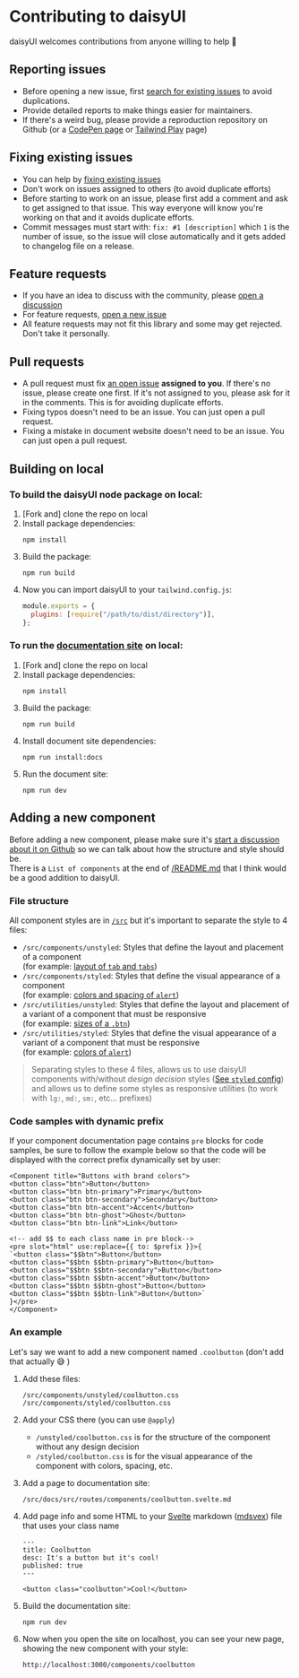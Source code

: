 # Contributing to daisyUI

daisyUI welcomes contributions from anyone willing to help 🤝

## Reporting issues

- Before opening a new issue, first [search for existing issues](https://github.com/saadeghi/dculusui/issues?q=) to avoid duplications.
- Provide detailed reports to make things easier for maintainers.
- If there's a weird bug, please provide a reproduction repository on Github (or a [CodePen page](https://dculusui.com/codepen/) or [Tailwind Play](https://dculusui.com/tailwindplay/) page)

## Fixing existing issues

- You can help by [fixing existing issues](https://github.com/saadeghi/dculusui/issues?q=)
- Don't work on issues assigned to others (to avoid duplicate efforts)
- Before starting to work on an issue, please first add a comment and ask to get assigned to that issue. This way everyone will know you're working on that and it avoids duplicate efforts.
- Commit messages must start with: `fix: #1 [description]` which `1` is the number of issue, so the issue will close automatically and it gets added to changelog file on a release.

## Feature requests

- If you have an idea to discuss with the community, please [open a discussion](https://github.com/saadeghi/dculusui/discussions)
- For feature requests, [open a new issue](https://github.com/saadeghi/dculusui/issues/new)
- All feature requests may not fit this library and some may get rejected. Don't take it personally.

## Pull requests

- A pull request must fix [an open issue](https://github.com/saadeghi/dculusui/issues?q=is%3Aissue+is%3Aopen) **assigned to you**. If there's no issue, please create one first. If it's not assigned to you, please ask for it in the comments. This is for avoiding duplicate efforts.
- Fixing typos doesn't need to be an issue. You can just open a pull request.
- Fixing a mistake in document website doesn't need to be an issue. You can just open a pull request.

## Building on local

### To build the daisyUI node package on local:

1. [Fork and] clone the repo on local
1. Install package dependencies:
   ```
   npm install
   ```
1. Build the package:
   ```
   npm run build
   ```
1. Now you can import daisyUI to your `tailwind.config.js`:
   ```js
   module.exports = {
     plugins: [require("/path/to/dist/directory")],
   };
   ```

### To run the [documentation site](https://dculusui.com/) on local:

1. [Fork and] clone the repo on local
1. Install package dependencies:
   ```
   npm install
   ```
1. Build the package:
   ```
   npm run build
   ```
1. Install document site dependencies:
   ```
   npm run install:docs
   ```
1. Run the document site:
   ```
   npm run dev
   ```

## Adding a new component

Before adding a new component, please make sure it's [start a discussion about it on Github](https://github.com/saadeghi/dculusui/discussions) so we can talk about how the structure and style should be.  
There is a `List of components` at the end of [/README.md](https://github.com/saadeghi/dculusui/blob/master/README.md) that I think would be a good addition to daisyUI.

### File structure

All component styles are in [`/src`](https://github.com/saadeghi/dculusui/tree/master/src) but it's important to separate the style to 4 files:

- `/src/components/unstyled`: Styles that define the layout and placement of a component  
  (for example: [layout of `tab` and `tabs`](https://github.com/saadeghi/dculusui/blob/master/src/components/unstyled/tab.css))
- `/src/components/styled`: Styles that define the visual appearance of a component  
  (for example: [colors and spacing of `alert`](https://github.com/saadeghi/dculusui/blob/master/src/components/styled/alert.css))
- `/src/utilities/unstyled`: Styles that define the layout and placement of a variant of a component that must be responsive  
  (for example: [sizes of a `.btn`](https://github.com/saadeghi/dculusui/blob/master/src/utilities/unstyled/button.css))
- `/src/utilities/styled`: Styles that define the visual appearance of a variant of a component that must be responsive  
  (for example: [colors of `alert`](https://github.com/saadeghi/dculusui/blob/master/src/utilities/styled/alert.css))

> Separating styles to these 4 files, allows us to use daisyUI components with/without _design decision_ styles ([See `styled` config](styled)) and allows us to define some styles as responsive utilities (to work with `lg:`, `md:`, `sm:`, etc... prefixes)

### Code samples with dynamic prefix

If your component documentation page contains `pre` blocks for code samples, be sure to follow the example below so that the code will be displayed with the correct prefix dynamically set by user:

```svelte
<Component title="Buttons with brand colors">
<button class="btn">Button</button>
<button class="btn btn-primary">Primary</button>
<button class="btn btn-secondary">Secondary</button>
<button class="btn btn-accent">Accent</button>
<button class="btn btn-ghost">Ghost</button>
<button class="btn btn-link">Link</button>

<!-- add $$ to each class name in pre block-->
<pre slot="html" use:replace={{ to: $prefix }}>{
`<button class="$$btn">Button</button>
<button class="$$btn $$btn-primary">Button</button>
<button class="$$btn $$btn-secondary">Button</button>
<button class="$$btn $$btn-accent">Button</button>
<button class="$$btn $$btn-ghost">Button</button>
<button class="$$btn $$btn-link">Button</button>`
}</pre>
</Component>

```

### An example

Let's say we want to add a new component named `.coolbutton` (don't add that actually 😅 )

1. Add these files:
   ```
   /src/components/unstyled/coolbutton.css
   /src/components/styled/coolbutton.css
   ```
1. Add your CSS there (you can use `@apply`)
   - `/unstyled/coolbutton.css` is for the structure of the component without any design decision
   - `/styled/coolbutton.css` is for the visual appearance of the component with colors, spacing, etc.
1. Add a page to documentation site:
   ```
   /src/docs/src/routes/components/coolbutton.svelte.md
   ```
1. Add page info and some HTML to your [Svelte](https://svelte.dev/) markdown ([mdsvex](https://mdsvex.pngwn.io/)) file that uses your class name

   ```mdx
   ---
   title: Coolbutton
   desc: It's a button but it's cool!
   published: true
   ---

   <button class="coolbutton">Cool!</button>
   ```

1. Build the documentation site:
   ```
   npm run dev
   ```
1. Now when you open the site on localhost, you can see your new page, showing the new component with your style:
   ```
   http://localhost:3000/components/coolbutton
   ```
